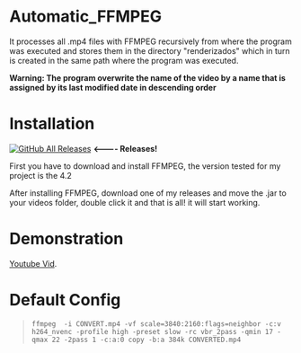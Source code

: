 # Automatic_FFMPEG
It processes all .mp4 files with FFMPEG recursively from where the program was executed and stores them in the directory "renderizados" which in turn is created in the same path where the program was executed.

**Warning: The program overwrite the name of the video by a name that is assigned by its last modified date in descending order**

# Installation
[![GitHub All Releases](https://img.shields.io/github/downloads/AntonioRG00/Automatic-FFMPEG-For-Rendering/total?color=blue)](https://github.com/AntonioRG00/Automatic_FFMPEG/releases)   **<---- Releases!**

First you have to download and install FFMPEG, the version tested for my project is the 4.2

After installing FFMPEG, download one of my releases and move the .jar to your videos folder, double click it and that is all! it will start working.

# Demonstration
[Youtube Vid](https://youtu.be/wHZ3WnjeHbU).

# Default Config

> `ffmpeg  -i CONVERT.mp4 -vf scale=3840:2160:flags=neighbor -c:v h264_nvenc -profile high -preset slow -rc vbr_2pass -qmin 17 -qmax 22 -2pass 1 -c:a:0 copy -b:a 384k CONVERTED.mp4`
